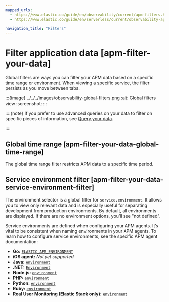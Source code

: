 ```yaml
---
mapped_urls:
  - https://www.elastic.co/guide/en/observability/current/apm-filters.html
  - https://www.elastic.co/guide/en/serverless/current/observability-apm-filter-your-data.html

navigation_title: "Filters"
---
```


# Filter application data [apm-filter-your-data]


Global filters are ways you can filter your APM data based on a specific time range or environment. When viewing a specific service, the filter persists as you move between tabs.

:::{image} ../../../images/observability-global-filters.png
:alt: Global filters view
:screenshot:
:::

::::{note}
If you prefer to use advanced queries on your data to filter on specific pieces of information, see [Query your data](../../../solutions/observability/apps/use-advanced-queries-on-application-data.md).

::::



## Global time range [apm-filter-your-data-global-time-range]

The global time range filter restricts APM data to a specific time period.


## Service environment filter [apm-filter-your-data-service-environment-filter]

The environment selector is a global filter for `service.environment`. It allows you to view only relevant data and is especially useful for separating development from production environments. By default, all environments are displayed. If there are no environment options, you’ll see "not defined".

Service environments are defined when configuring your APM agents. It’s vital to be consistent when naming environments in your APM agents. To learn how to configure service environments, see the specific APM agent documentation:

* **Go:** [`ELASTIC_APM_ENVIRONMENT`](apm-agent-go://reference/configuration.md#config-environment)
* **iOS agent:** *Not yet supported*
* **Java:** [`environment`](asciidocalypse://docs/apm-agent-java/docs/reference/ingestion-tools/apm-agent-java/config-core.md#config-environment)
* **.NET:** [`Environment`](apm-agent-dotnet://reference/config-core.md#config-environment)
* **Node.js:** [`environment`](asciidocalypse://docs/apm-agent-nodejs/docs/reference/ingestion-tools/apm-agent-nodejs/configuration.md#environment)
* **PHP:** [`environment`](asciidocalypse://docs/apm-agent-php/docs/reference/ingestion-tools/apm-agent-php/configuration-reference.md#config-environment)
* **Python:** [`environment`](asciidocalypse://docs/apm-agent-python/docs/reference/ingestion-tools/apm-agent-python/configuration.md#config-environment)
* **Ruby:** [`environment`](asciidocalypse://docs/apm-agent-ruby/docs/reference/ingestion-tools/apm-agent-ruby/configuration.md#config-environment)
* **Real User Monitoring (Elastic Stack only):** [`environment`](asciidocalypse://docs/apm-agent-rum-js/docs/reference/ingestion-tools/apm-agent-rum-js/configuration.md#environment)